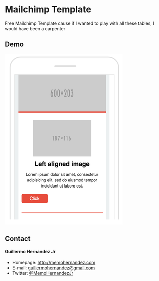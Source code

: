 Mailchimp Template
======
Free Mailchimp Template cause if I wanted to play with all these tables, I would have been a carpenter

## Demo
![Mailchimp Demo](https://github.com/guillermohernandez/Mailchimp-Template/blob/master/screenshot.png)

## Contact
#### Guillermo Hernandez Jr
* Homepage: http://memohernandez.com
* E-mail: guillermohernandez@gmail.com
* Twitter: [@MemoHernandezJr](https://twitter.com/MemoHernandezJr "MemoHernandezJr on Twitter")

